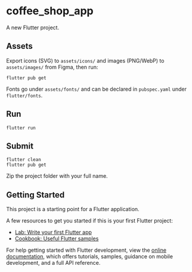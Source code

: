 # coffee_shop_app

A new Flutter project.

## Assets

Export icons (SVG) to `assets/icons/` and images (PNG/WebP) to `assets/images/` from Figma, then run:

```
flutter pub get
```

Fonts go under `assets/fonts/` and can be declared in `pubspec.yaml` under `flutter/fonts`.

## Run

```
flutter run
```

## Submit

```
flutter clean
flutter pub get
```
Zip the project folder with your full name.

## Getting Started

This project is a starting point for a Flutter application.

A few resources to get you started if this is your first Flutter project:

- [Lab: Write your first Flutter app](https://docs.flutter.dev/get-started/codelab)
- [Cookbook: Useful Flutter samples](https://docs.flutter.dev/cookbook)

For help getting started with Flutter development, view the
[online documentation](https://docs.flutter.dev/), which offers tutorials,
samples, guidance on mobile development, and a full API reference.
